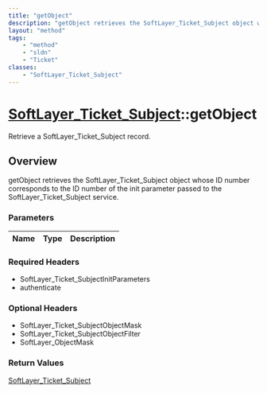```yaml
---
title: "getObject"
description: "getObject retrieves the SoftLayer_Ticket_Subject object whose ID number corresponds to the ID number of the init paramet... "
layout: "method"
tags:
    - "method"
    - "sldn"
    - "Ticket"
classes:
    - "SoftLayer_Ticket_Subject"
---
```

# [SoftLayer_Ticket_Subject](/reference/services/SoftLayer_Ticket_Subject)::getObject

Retrieve a SoftLayer_Ticket_Subject record.


## Overview 
getObject retrieves the SoftLayer_Ticket_Subject object whose ID number corresponds to the ID number of the init parameter passed to the SoftLayer_Ticket_Subject service. 

### Parameters 
|Name | Type | Description |
| --- | --- | --- |


### Required Headers
* SoftLayer_Ticket_SubjectInitParameters
* authenticate

### Optional Headers
* SoftLayer_Ticket_SubjectObjectMask
* SoftLayer_Ticket_SubjectObjectFilter
* SoftLayer_ObjectMask

### Return Values
<a href='/reference/datatypes/SoftLayer_Ticket_Subject'>SoftLayer_Ticket_Subject </a>

